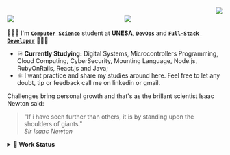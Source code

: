 <div align='right'>
  <a href="#"><img src="https://visitor-badge.glitch.me/badge?page_id=isaacalves7.visitor-badge"/></a>
</div>

<img src="https://readme-typing-svg.herokuapp.com?color=0094F5&lines=👋🏾+Hello,+World!;👨🏾‍🔬+Welcome+to+my+lab!;%7C"/>

<img align='right' src="https://user-images.githubusercontent.com/61624336/116183082-a7f44780-a6f3-11eb-9365-2118e0f5b29b.png" width="230">

👨🏾‍💻 I'm **[`Computer Science`](https://www.youtube.com/watch?v=SzJ46YA_RaA)** student at **UNESA**, **[`DevOps`](https://roadmap.sh/roadmaps/devops.png)** and **[`Full-Stack Developer`](https://pbs.twimg.com/media/E9c8-2EUcAQRBF1?format=jpg&name=large)** 👨🏾‍🔬

- ♾️ **Currently Studying:** Digital Systems, Microcontrollers Programming, Cloud Computing, CyberSecurity, Mounting Language, Node.js, RubyOnRails, React.js and Java;   
- ⚛️ I want practice and share my studies around here. Feel free to let any doubt, tip or feedback call me on linkedin or gmail.

<!-- I’m currently searching an opportunity of DevOps vacancy on labour market. Also, -->

Challenges bring personal growth and that's as the brillant scientist Isaac Newton said:

<blockquote>
  "If i have seen further than others, it is by standing upon the shoulders of giants."<br \>
  <i>Sir Isaac Newton</i>
</blockquote>

<details><summary><b title="(click to open)">🌲 Work Status</b></summary>
<div align="center">
  <img height="170em" src="https://user-images.githubusercontent.com/61624336/115090011-0fd3b280-9eea-11eb-85ed-cd4ff8874740.png"/>
  <img height="150em" src="https://github-readme-stats-eight-theta.vercel.app/api/top-langs/?username=IsaacAlves7&layout=compact&langs_count=8&theme=#000"/>
  <img height="150em" src="https://github-readme-stats.vercel.app/api?username=IsaacAlves7&show_icons=true&hide_border=true"/>
</div>

![Snake animation](https://raw.githubusercontent.com/IsaacAlves7/IsaacAlves7/27423a6116585256c6fb97ab8b4c401de3c5fdfc/github-contribution-grid-snake.svg)

</details>
